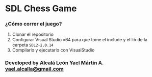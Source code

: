 # SDL Chess Game

### ¿Cómo correr el juego?

1. Clonar el repositorio
2. Configurar Visual Studio x64 para que tome el include y el lib de la carpeta `SDL2-2.0.14`
3. Compilarlo y ejecutarlo con VisualStudio

### Developed by Alcalá León Yael Mártin A. <yael.alcalla@gmail.com>
